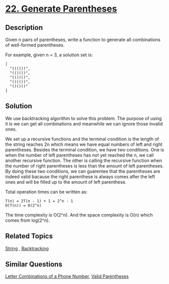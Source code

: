 # [22. Generate Parentheses](https://leetcode.com/problems/generate-parentheses)

## Description

Given n pairs of parentheses, write a function to generate all combinations of well-formed parentheses.

For example, given n = 3, a solution set is:

```
[
  "((()))",
  "(()())",
  "(())()",
  "()(())",
  "()()()"
]
```

## Solution

We use backtracking algorithm to solve this problem. The purpose of using it is we can get all combinations and meanwhile we can ignore those invalid ones. 

We set up a recursive functions and the terminal condition is the length of the string reaches 2n which means we have equal numbers of left and right parentheses. Besides the terminal condition, we have two conditions. One is when the number of left parentheses has not yet reached the n, we call another recursive function. The other is calling the recursive function when the number of right parentheses is less than the amount of left parentheses. By doing these two conditions, we can guarentee that the parentheses are indeed valid bacause the right parenthese is always comes after the left ones and will be filled up to the amount of left parenthese.

Total operation times can be written as:

```
T(n) = 2T(n - 1) + 1 = 2^n - 1
O(T(n)) = O(2^n)
```
The time complexity is O(2^n). And the space complexity is O(n) which comes from log(2^n). 

## Related Topics

[String](https://leetcode.com/tag/string/) , [Backtracking](https://leetcode.com/tag/backtracking/) 

## Similar Questions

[Letter Combinations of a Phone Number](https://leetcode.com/problems/letter-combinations-of-a-phone-number/), [Valid Parentheses](https://leetcode.com/problems/valid-parentheses/)
